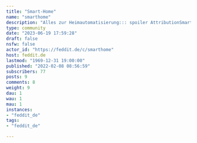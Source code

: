 ```yaml
---
title: "Smart-Home" 
name: "smarthome"
description: "Alles zur Heimautomatisierung::: spoiler AttributionSmarthome icons created by [srip - Flaticon](https://www.flaticon.com/free-icons/smarthome):::"
type: community
date: "2023-06-19 17:59:28"
draft: false
nsfw: false
actor_id: "https://feddit.de/c/smarthome"
host: feddit.de
lastmod: "1969-12-31 19:00:00"
published: "2022-02-08 08:56:59"
subscribers: 77
posts: 9
comments: 8
weight: 9
dau: 1
wau: 1
mau: 1
instances:
- "feddit_de"
tags: 
- "feddit_de"

---
```

